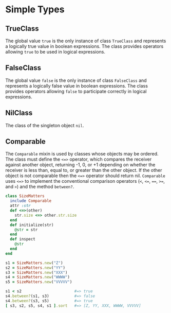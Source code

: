 # Simple Types



## TrueClass

The global value `true` is the only instance of class `TrueClass` and
represents a logically true value in boolean expressions. The class
provides operators allowing `true` to be used in logical expressions.



## FalseClass

The global value `false` is the only instance of class `FalseClass` and
represents a logically false value in boolean expressions. The class
provides operators allowing `false` to participate correctly in logical
expressions.



## NilClass

The class of the singleton object `nil`.



## Comparable

The `Comparable` mixin is used by classes whose objects may be ordered.
The class must define the `<=>` operator, which compares the receiver
against another object, returning -1, 0, or +1 depending on whether the
receiver is less than, equal to, or greater than the other object. If
the other object is not comparable then the `<=>` operator should return
nil. `Comparable` uses `<=>` to implement the conventional comparison
operators (`<`, `<=`, `==`, `>=`, and `>`) and the method `between?`.


```ruby
class SizeMatters
  include Comparable
  attr :str
  def <=>(other)
    str.size <=> other.str.size
  end
  def initialize(str)
    @str = str
  end
  def inspect
    @str
  end
end

s1 = SizeMatters.new("Z")
s2 = SizeMatters.new("YY")
s3 = SizeMatters.new("XXX")
s4 = SizeMatters.new("WWWW")
s5 = SizeMatters.new("VVVVV")

s1 < s2                       #=> true
s4.between?(s1, s3)           #=> false
s4.between?(s3, s5)           #=> true
[ s3, s2, s5, s4, s1 ].sort   #=> [Z, YY, XXX, WWWW, VVVVV]
```

